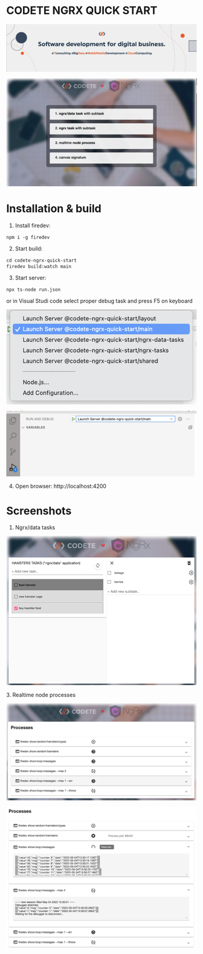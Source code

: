 # CODETE NGRX QUICK START

<p style="text-align: center;"><img src="./baner.jpeg" ></p>

<p style="text-align: center;"><img src="./screen.png" ></p>

# Installation & build

1. Install firedev:
```
npm i -g firedev
```

2. Start build:
```
cd codete-ngrx-quick-start
firedev build:watch main
```

3. Start server:
```
npx ts-node run.json
```
or in Visual Studi code select proper debug task and press F5 on keyboard

![](proper-debug.png)

![](vscode-debug.png)

4. Open browser: http://localhost:4200

# Screenshots

1. Ngrx/data tasks
<p style="text-align: center;"><img src="./tasks-data.png" ></p>
3. Realtime node processes
<p style="text-align: center;"><img src="./processes-start.png" ></p>
<p style="text-align: center;"><img src="./processes.png" ></p>
